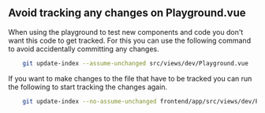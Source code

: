 Avoid tracking any changes on Playground.vue
------

When using the playground to test new components and code you don't want this code to get tracked. For this you can use 
the following command to avoid accidentally committing any changes.

```bash
    git update-index --assume-unchanged src/views/dev/Playground.vue   
```
If you want to make changes to the file that have to be tracked you can run the following to start tracking the changes again.

```bash
    git update-index --no-assume-unchanged frontend/app/src/views/dev/Playground.vue      
```